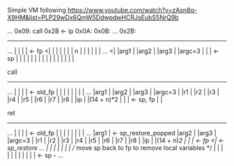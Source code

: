 Simple VM following https://www.youtube.com/watch?v=zAsn8q-X9HM&list=PLP29wDx6QmW5DdwpdwHCRJsEubS5NrQ9b

...
0x09: call 0x2B                <- ip
0x0A:
0x0B:
...
0x2B:
_________________
...
|               |
|               | <- fp    <|
|               |           |
|               |           | n
|               |           |
|               |           |
...                        <|
|arg1           |
|arg2           |
|arg3           |
|argc=3         |
|               | <- sp
|               |
|               |
|               |
|               |
|               |
|               |
|               |
|               |

call
_________________
...
|               |
|               | <- old_fp
|               |
|               |
|               |
|               |
...
|arg1           |
|arg2           |
|arg3           |
|argc=3         |
|r1             |
|r2             |
|r3             |
|r4             |
|r5             |
|r6             |
|r7             |
|r8             |
|ip             |
|(14 + n)*2     |
|               | <- sp, fp
|               |

ret
_________________
...
|               |
|               | <- old_fp
|               |
|               |
|               |
|               |
...
|arg1           |  <- sp_restore_popped
|arg2           |
|arg3           |
|argc=3         |
|r1             |
|r2             |
|r3             |
|r4             |
|r5             |
|r6             |
|r7             |
|r8             |
|ip             |
|(14 + n)*2     |
|               | <- fp   <| <- sp_restore
...                        |
|               |          |
|               |          | /* move sp back to fp to remove local variables */
|               |          |
|               |          |
|               |          |
|               | <- sp   -
...

